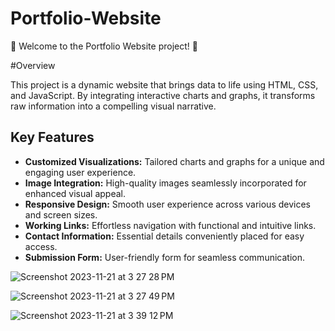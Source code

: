 # Portfolio-Website

🚀 Welcome to the Portfolio Website project! 🚀

#Overview

This project is a dynamic website that brings data to life using HTML, CSS, and JavaScript. By integrating interactive charts and graphs, it transforms raw information into a compelling visual narrative.

## Key Features

- **Customized Visualizations:** Tailored charts and graphs for a unique and engaging user experience.
- **Image Integration:** High-quality images seamlessly incorporated for enhanced visual appeal.
- **Responsive Design:** Smooth user experience across various devices and screen sizes.
- **Working Links:** Effortless navigation with functional and intuitive links.
- **Contact Information:** Essential details conveniently placed for easy access.
- **Submission Form:** User-friendly form for seamless communication.



![Screenshot 2023-11-21 at 3 27 28 PM](https://github.com/guerrerohazael/Portfolio-Website/assets/71238408/462d8700-5c38-4a6a-952b-5f56bc50d067)

![Screenshot 2023-11-21 at 3 27 49 PM](https://github.com/guerrerohazael/Portfolio-Website/assets/71238408/6e50dddc-ca8f-4509-afcb-ca13c0b36404)


![Screenshot 2023-11-21 at 3 39 12 PM](https://github.com/guerrerohazael/Portfolio-Website/assets/71238408/abcfc6bb-5330-4d65-99e7-63089908cc49)
